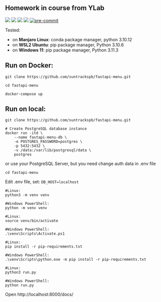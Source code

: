 ## Homework in course from YLab

![](https://img.shields.io/badge/python-3.10-blue?style=flat-square)
![](https://img.shields.io/badge/fastapi-0.100.0-red?style=flat-square)
![](https://img.shields.io/badge/SQLAlchemy-1.4.39-red?style=flat-square)
![](https://img.shields.io/badge/asyncpg-0.28.0-red?style=flat-square)
[![pre-commit](https://img.shields.io/badge/pre--commit-enabled-brightgreen?logo=pre-commit)](https://github.com/pre-commit/pre-commit)


Tested:
* on **Manjaro Linux**: conda package manager, python 3.10.12
* on **WSL2 Ubuntu**: pip package manager, Python 3.10.6
* on **Windows 11**: pip package manager, Python 3.11.3

## Run on Docker:
```commandline
git clone https://github.com/suntrackspb/fastapi-menu.git
```
```shell
cd fastapi-menu
```
```shell
docker-compose up
```


## Run on local:
```commandline
git clone https://github.com/suntrackspb/fastapi-menu.git
```

```shell
# Create PostgreSQL database instance
docker run -itd \
	--name fastapi-menu-db \
	-e POSTGRES_PASSWORD=postgres \
	-p 5432:5432 \
	-v /data:/var/lib/postgresql/data \
	postgres
```
or use your PostgreSQL Server, but you need change auth data in .env file
```shell
cd fastapi-menu
```
Edit .env file, set: `DB_HOST=localhost`
```shell
#Linux: 
python3 -m venv venv

#Windows PowerShell:
python -m venv venv
```
```shell
#Linux: 
source venv/bin/activate

#Windows PowerShell:
.\venv\Scripts\Activate.ps1
```
```shell
#Linux: 
pip install -r pip-requirements.txt

#Windows PowerShell:
.\venv\Scripts\python.exe -m pip install -r pip-requirements.txt
```
```shell
#Linux: 
python3 run.py

#Windows PowerShell:
python run.py
```
Open http://localhost:8000/docs/